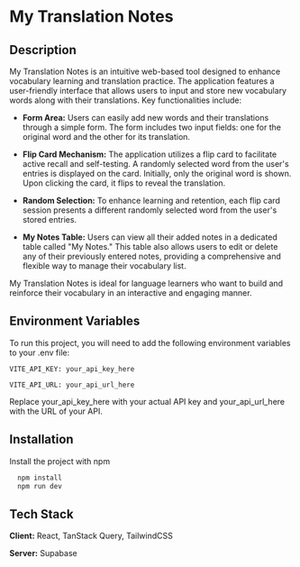 
# My Translation Notes
## Description

My Translation Notes is an intuitive web-based tool designed to enhance vocabulary learning and translation practice. The application features a user-friendly interface that allows users to input and store new vocabulary words along with their translations. Key functionalities include:
- **Form Area:** Users can easily add new words and their translations through a simple form. The form includes two input fields: one for the original word and the other for its translation.

- **Flip Card Mechanism:** The application utilizes a flip card to facilitate active recall and self-testing. A randomly selected word from the user's entries is displayed on the card. Initially, only the original word is shown. Upon clicking the card, it flips to reveal the translation.

- **Random Selection:** To enhance learning and retention, each flip card session presents a different randomly selected word from the user's stored entries.

- **My Notes Table:** Users can view all their added notes in a dedicated table called "My Notes." This table also allows users to edit or delete any of their previously entered notes, providing a comprehensive and flexible way to manage their vocabulary list.

My Translation Notes is ideal for language learners who want to build and reinforce their vocabulary in an interactive and engaging manner.



## Environment Variables

To run this project, you will need to add the following environment variables to your .env file:

`VITE_API_KEY: your_api_key_here`

`VITE_API_URL: your_api_url_here`

Replace your_api_key_here with your actual API key and your_api_url_here with the URL of your API.

## Installation

Install the project with npm

```bash
  npm install
  npm run dev
```
## Tech Stack

**Client:** React, TanStack Query, TailwindCSS

**Server:** Supabase

